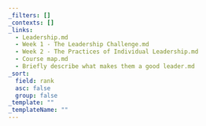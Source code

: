 ```yaml
---
_filters: []
_contexts: []
_links:
  - Leadership.md
  - Week 1 - The Leadership Challenge.md
  - Week 2 - The Practices of Individual Leadership.md
  - Course map.md
  - Briefly describe what makes them a good leader.md
_sort:
  field: rank
  asc: false
  group: false
_template: ""
_templateName: ""
---
```

